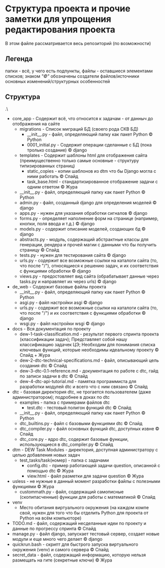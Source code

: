 # Структура проекта и прочие заметки для упрощения редактирования проекта
В этом файле рассматривается весь репозиторий (по возможности) 
## __Легенда__
папки - всё, у чего есть подпункты, файлы - оставшиеся элементами списков; знаком _"©"_ обозначены создатели  файлов/источники основных изменений/структурных особенностей
## Структура
.\
* core_app - Содержит всё, что относится к задачам - от данныч до отображения на сайте
    * migrations - Список миграций БД (своего рода СКВ БД)
        * \_\_init__.py - файл, определяющий папку как пакет Python © Python
        * 0001_initial.py - Содержит операции сделанные с БД (пока тролько создание) © django
    * templates - Содержит шаблоны html для отображения сайта (преимущественно только самые основные - структуру типизированных страниц)
        * static_copies - копии шаблонов из dtm что бы Django могла с ними работать © Спайд
        * task_base.html - стандартизированное отображение задачи с одним ответом © Жура
    * \_\_init__.py - файл, определяющий папку как пакет Python © Python
    * admin.py - файл, созданный django для определения моделей © django
    * apps.py - нужен для указания обработки сигналов © django
    * forms.py - определяет наполнение форм на странице (например, кнопки, поля ввода и т.д.) © django
    * models.py - содержит описание моделей, создающих бд © django
    * abstracts.py - модуль, содержащий абстрактные классы для генерации, рендера и прочей магии с данными что бы получить страницу © Спайд
    * tests.py - нужен для тестирования сайта © django
    * urls.py - содержит все возможные ссылки на каталоги сайта (то, что после "/"), относящиеся к решению задач, и их соответствия с функциями обработки © django
    * views.py - предостовляет вид сайта (обрабатывает данные через tasks.py и направляет их через urls) © django
* de_web - Содержит базовые файлы проекта
    * \_\_init__.py - файл, определяющий папку как пакет Python © Python
    * asgi.py - файл настройки asgi © django
    * urls.py - содержит все возможные ссылки на каталоги сайта (то, что после "/") и их соответствия с функциями обработки © django
    * wsgi.py - файл настройки wsgi © django
* docs - Вся документация по проекту
    * dew-1-task-classification.md - результат первого спринта проекта (классификации задач); Представляет собой нашу классификацию задачек ЦЭ; Необходим для понимания списка ключевых функций, которые необходимы идеальному проекту © Спайд + Жура
    * dew-2-dtc-technical-specifications.md - файл, описывающий цель создания dtc © Спайд
    * dew-3-dtc-0.1-reference.md - документация по работе с dtc, гайд по записи задачи в dtc © Спайд
    * dew-4-dtc-api-tutorial.md - памятка программиста для разработки модулей dtc и всего что с ним связано © Спайд
* dtc - базовая директория dtc, не трогается пользователем (даже администратором); подробнее в доках по dtc
    * examples - папка с примерами файлов dtc
        * test.dtc - тестовый полигон функций dtc © Спайд
    * \_\_init__.py - файл, определяющий папку как пакет Python © Python
    * dtc_builtins.py - файл с базовыми функциями dtc © Спайд
    * dtc_compiler.py - файл основных функций dtc, доступных извне © Спайд
    * dtc_core.py - ядро dtc, содержит базовые функции, использующиеся в dtc_compiler.py © Спайд
* dtm - DEW Task Modules - директория, доступная администратору с целью добавления новых задач
    * test_tasks/task(номер) - папка с задачами
        * config.dtc - пример работающей задачи question, описанной с помощью dtc © Жура
        * view.html - файл разметки для задачи question © Жура
* usless - не нужные в данный момент разработки файлы с полезными функциями © Жура
    * custommath.py - файл, содержащий самописные (скопипасченные) функции для работы с математикой © Спайд
* venv
    * Место обитания виртуального окружения (на каждом компе свой, нужен для того что бы отделить Python для проекта от Python на всём компьюторе)
* TODO.md - файл, содержащий несделанные идеи по проекту и данные по прогрессу спринта © Спайд
* manage.py - файл django, запускает тестовый сервер, создает новые модули и еще много чего делает © django
* quickrun.bash - скрипт для быстрого запуска виртуального окружения (venv) и самого сервера © Спайд
* secret_data - файл, содержащий информацию, которую нельзя размещать на гите (секретные ключи) © Жура
